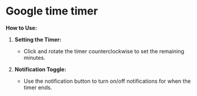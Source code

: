 # Google time timer

**How to Use:**

1. **Setting the Timer:**

   - Click and rotate the timer counterclockwise to set the remaining minutes.

2. **Notification Toggle:**

   - Use the notification button to turn on/off notifications for when the timer ends.
